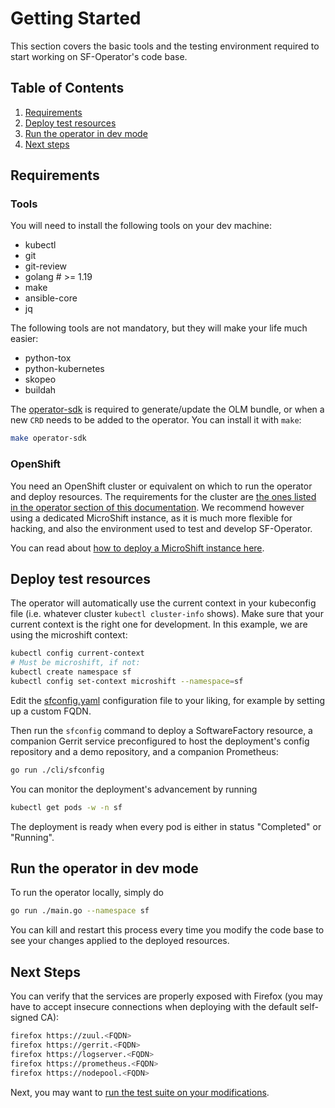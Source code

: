 # Getting Started

This section covers the basic tools and the testing environment required to start working on SF-Operator's code base.

## Table of Contents

1. [Requirements](#requirements)
1. [Deploy test resources](#deploy-test-resources)
1. [Run the operator in dev mode](#run-the-operator-in-dev-mode)
1. [Next steps](#next-steps)

## Requirements

### Tools

You will need to install the following tools on your dev machine:

- kubectl
- git
- git-review
- golang # >= 1.19
- make
- ansible-core
- jq

The following tools are not mandatory, but they will make your life much easier:

- python-tox
- python-kubernetes
- skopeo
- buildah

The [operator-sdk](https://sdk.operatorframework.io/) is required to generate/update the OLM bundle, or
when a new `CRD` needs to be added to the operator. You can install it with `make`:

```sh
make operator-sdk
```

### OpenShift

You need an OpenShift cluster or equivalent on which to run the operator and deploy resources.
The requirements for the cluster are [the ones listed in the operator section of this documentation](../operator/getting_started.md#prerequisites). We recommend however using a dedicated MicroShift instance, as it is much more flexible for hacking, and also the environment used to test and develop SF-Operator.

You can read about [how to deploy a MicroShift instance here](./microshift.md).

## Deploy test resources

The operator will automatically use the current context in your kubeconfig file
(i.e. whatever cluster `kubectl cluster-info` shows).
Make sure that your current context is the right one for development. In this example, we are using
the microshift context:

```sh
kubectl config current-context
# Must be microshift, if not:
kubectl create namespace sf
kubectl config set-context microshift --namespace=sf
```

Edit the [sfconfig.yaml](./../../sfconfig.yaml) configuration file to your liking, for example by setting up a custom FQDN.

Then run the `sfconfig` command to deploy a SoftwareFactory resource, a companion Gerrit service 
preconfigured to host the deployment's config repository and a demo repository, and a companion
Prometheus:

```sh
go run ./cli/sfconfig
```

You can monitor the deployment's advancement by running

```sh
kubectl get pods -w -n sf
```

The deployment is ready when every pod is either in status "Completed" or "Running".

## Run the operator in dev mode

To run the operator locally, simply do

```sh
go run ./main.go --namespace sf
```

You can kill and restart this process every time you modify the code base
to see your changes applied to the deployed resources.

## Next Steps

You can verify that the services are properly exposed with Firefox (you may have to accept insecure connections when deploying with the default self-signed CA):

```sh
firefox https://zuul.<FQDN>
firefox https://gerrit.<FQDN>
firefox https://logserver.<FQDN>
firefox https://prometheus.<FQDN>
firefox https://nodepool.<FQDN>
```

Next, you may want to [run the test suite on your modifications](./testing.md).
